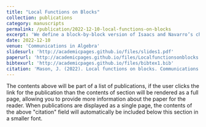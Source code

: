 ```yaml
---
title: "Local Functions on Blocks"
collection: publications
category: manuscripts
permalink: /publication/2022-12-10-local-functions-on-blocks
excerpt: 'We define a block-by-block version of Isaacs and Navarro’s chain local condition and then prove that the Alperin–McKay conjecture is equivalent to a certain function on groups having this property. We then go on to prove several other block-by-block versions of results from Isaacs and Navarro’s paper.'
date: 2022-12-10
venue: 'Communications in Algebra'
slidesurl: 'http://academicpages.github.io/files/slides1.pdf'
paperurl: 'http://academicpages.github.io/files/Localfunctionsonblocks.pdf'
bibtexurl: 'http://academicpages.github.io/files/bibtex1.bib'
citation: 'Mason, J. (2022). Local functions on blocks. Communications in Algebra, 51(6), 2232–2242. https://doi.org/10.1080/00927872.2022.2154785.'
---
```

The contents above will be part of a list of publications, if the user clicks the link for the publication than the contents of section will be rendered as a full page, allowing you to provide more information about the paper for the reader. When publications are displayed as a single page, the contents of the above "citation" field will automatically be included below this section in a smaller font.
